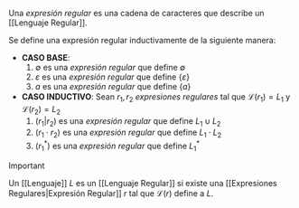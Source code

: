 Una *expresión regular* es una cadena de caracteres que describe un [[Lenguaje Regular]]. 

Se define una expresión regular inductivamente de la siguiente manera:
- __CASO BASE__:
	1. $\emptyset$ es una *expresión regular* que define $\emptyset$
	2. $\varepsilon$ es una *expresión regular* que define $\{ \varepsilon \}$
	3. $a$ es una *expresión regular* que define $\{ a \}$
- __CASO INDUCTIVO__: Sean $r_1, r_2$ *expresiones regulares* tal que $\mathscr{L}(r_1) = L_1$ y $\mathscr{L}(r_2) = L_2$
	1. $(r_1 | r_2)$ es una *expresión regular* que define $L_1 \cup L_2$
	2. $(r_1 \cdot r_2)$ es una *expresión regular* que define $L_1 \cdot L_2$
	3. $(r_1^\ast)$ es una *expresión regular* que define $L_1^\ast$

>[!important] 
>Un [[Lenguaje]] $L$ es un [[Lenguaje Regular]] si existe una [[Expresiones Regulares|Expresión Regular]] $r$ tal que $\mathscr{L}(r)$ define a $L$.
